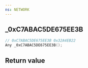 ```yaml
---
ns: NETWORK
---
```

## _0xC7ABAC5DE675EE3B

```c
// 0xC7ABAC5DE675EE3B 0x32A4EB22
Any _0xC7ABAC5DE675EE3B();
```


## Return value
